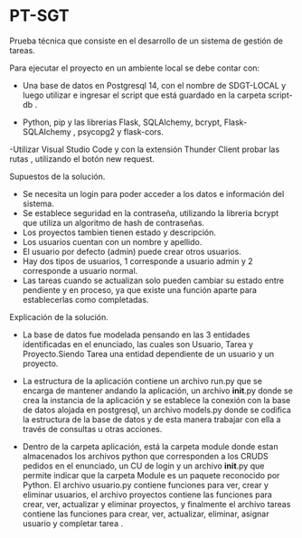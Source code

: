 # PT-SGT
Prueba técnica que consiste en el desarrollo de un sistema de gestión de tareas.

Para ejecutar el proyecto en un ambiente local se debe contar con:

- Una base de datos en Postgresql 14, con el nombre de SDGT-LOCAL y luego utilizar e ingresar el script que está guardado en la carpeta script-db .

- Python, pip y las librerias Flask, SQLAlchemy, bcrypt, Flask-SQLAlchemy , psycopg2 y flask-cors.

-Utilizar Visual Studio Code y con la extensión Thunder Client probar las rutas , utilizando el botón new request.

Supuestos de la solución.

- Se necesita un login para poder acceder a los datos e información del sistema.
- Se establece seguridad en la contraseña, utilizando la libreria bcrypt que utiliza un algoritmo de hash de contraseñas.
- Los proyectos tambien tienen estado y descripción.
- Los usuarios cuentan con un nombre y apellido.
- El usuario por defecto (admin) puede crear otros usuarios.
- Hay dos tipos de usuarios, 1 corresponde a usuario admin y 2 corresponde a usuario normal.
- Las tareas cuando se actualizan solo pueden cambiar su estado entre pendiente y en proceso, ya que existe una función aparte para establecerlas como completadas.


Explicación de la solución.

- La base de datos fue modelada pensando en las 3 entidades identificadas en el enunciado, las cuales son Usuario, Tarea y Proyecto.Siendo Tarea una entidad dependiente de un usuario y un proyecto.

- La estructura de la aplicación contiene un archivo run.py que se encarga de mantener andando la aplicación, un archivo __init__.py donde se crea la instancia de la aplicación y se establece la conexión con la base de datos alojada en postgresql, un archivo models.py donde se codifica la estructura de la base de datos y de esta manera trabajar con ella a través de consultas u otras acciones.

- Dentro de la carpeta aplicación, está la carpeta module donde estan almacenados los archivos python que corresponden a los CRUDS pedidos en el enunciado, un CU de login y un archivo __init__.py que permite indicar que la carpeta Module es un paquete reconocido por Python. El archivo usuario.py contiene funciones para ver, crear y eliminar usuarios, el archivo proyectos contiene las funciones para crear, ver, actualizar y eliminar proyectos, y finalmente el archivo tareas contiene las funciones para crear, ver, actualizar, eliminar, asignar usuario y completar tarea .